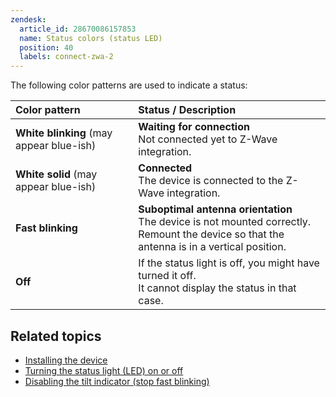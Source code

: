 ```yaml
---
zendesk:
  article_id: 28670086157853
  name: Status colors (status LED)
  position: 40
  labels: connect-zwa-2
---
```


The following color patterns are used to indicate a status:


| Color pattern  <br>                      | Status / Description <br>                                                                                                                       |
| :--------------------------------------- | :---------------------------------------------------------------------------------------------------------------------------------------------- |
| **White blinking** (may appear blue-ish) | **Waiting for connection**<br>Not connected yet to Z-Wave integration.                                                                          |
| **White solid** (may appear blue-ish)    | **Connected**<br>The device is connected to the Z-Wave integration.                                                                             |
| **Fast blinking**                        | **Suboptimal antenna orientation**<br>The device is not mounted correctly.<br>Remount the device so that the antenna is in a vertical position. |
| **Off**                                  | If the status light is off, you might have turned it off.<br>It cannot display the status in that case.                                         |

## Related topics

- [Installing the device](/hc/en-us/articles/28685750450205)
- [Turning the status light (LED) on or off](/hc/en-us/articles/29060874688285)
- [Disabling the tilt indicator (stop fast blinking)](/hc/en-us/articles/28670788982941)